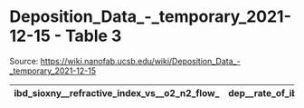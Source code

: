 # Deposition_Data_-_temporary_2021-12-15 - Table 3

Source: https://wiki.nanofab.ucsb.edu/wiki/Deposition_Data_-_temporary_2021-12-15

| ibd_sioxny__refractive_index_vs__o2_n2_flow_   | dep__rate_of_ibd_sioxny_vs__assist_o2_flow_   |
|------------------------------------------------|-----------------------------------------------|